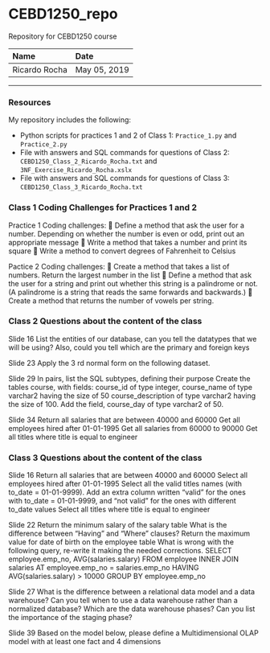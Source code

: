 # CEBD1250_repo
Repository for CEBD1250 course

| Name | Date |
|:-------|:---------------|
|Ricardo Rocha|May 05, 2019|

-----

### Resources
My repository includes the following:

- Python scripts for practices 1 and 2 of Class 1: `Practice_1.py` and `Practice_2.py`
- File with answers and SQL commands for questions of Class 2: `CEBD1250_Class_2_Ricardo_Rocha.txt` and `3NF_Exercise_Ricardo_Rocha.xslx`
- File with answers and SQL commands for questions of Class 3: `CEBD1250_Class_3_Ricardo_Rocha.txt` 

### Class 1 Coding Challenges for Practices 1 and 2

Practice 1
Coding challenges:
 Define a method that ask the user for a number.
  Depending on whether the number is even or odd, print out an appropriate message
 Write a method that takes a number and print its square
 Write a method to convert degrees of Fahrenheit to Celsius

Pactice 2
Coding challenges:
 Create a method that takes a list of numbers. Return the largest number in the list
 Define a method that ask the user for a string and print out whether this string is a palindrome or not. (A palindrome is a string that reads the same forwards and backwards.)
 Create a method that returns the number of vowels per string.

### Class 2 Questions about the content of the class 

Slide 16
List the entities of our database, can you tell the datatypes that we will be using? Also, could you tell which are the primary and foreign keys

Slide 23
Apply the 3 rd normal form on the following dataset.

Slide 29
In pairs, list the SQL subtypes, defining their purpose
Create the tables course, with fields:
    course_id of type integer,
    course_name of type varchar2 having the size of 50
    course_description of type varchar2 having the size of 100.
Add the field, course_day of type varchar2 of 50.

Slide 34
Return all salaries that are between 40000 and 60000
Get all employees hired after 01-01-1995
Get all salaries from 60000 to 90000
Get all titles where title is equal to engineer

### Class 3 Questions about the content of the class 
Slide 16
Return all salaries that are between 40000 and 60000
Select all employees hired after 01-01-1995
Select all the valid titles names (with to_date = 01-01-9999). Add an extra column written “valid” for the ones with to_date = 01-01-9999, and “not valid” for the ones with
different to_date values
Select all titles where title is equal to engineer

Slide 22
Return the minimum salary of the salary table
What is the difference between “Having” and “Where” clauses?
Return the maximum value for date of birth on the employee table
What is wrong with the following query, re-write it making the needed corrections.
    SELECT employee.emp_no, AVG(salaries.salary)
    FROM employee INNER JOIN salaries AT employee.emp_no = salaries.emp_no
    HAVING AVG(salaries.salary) > 10000
    GROUP BY employee.emp_no

Slide 27
What is the difference between a relational data model and a data warehouse?
Can you tell when to use a data warehouse rather than a normalized database?
Which are the data warehouse phases?
Can you list the importance of the staging phase?

Slide 39
Based on the model below, please define a Multidimensional OLAP model with at least one fact and 4 dimensions
